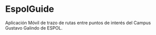 # EspolGuide
Aplicación Móvil de trazo de rutas entre puntos de interés del Campus Gustavo Galindo de ESPOL.
